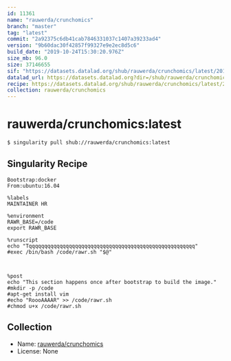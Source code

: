 ```yaml
---
id: 11361
name: "rauwerda/crunchomics"
branch: "master"
tag: "latest"
commit: "2a92375c6db41cab7846331037c1407a39233ad4"
version: "9b60dac30f42857f99327e9e2ec8d5c6"
build_date: "2019-10-24T15:30:20.976Z"
size_mb: 96.0
size: 37146655
sif: "https://datasets.datalad.org/shub/rauwerda/crunchomics/latest/2019-10-24-2a92375c-9b60dac3/9b60dac30f42857f99327e9e2ec8d5c6.sif"
datalad_url: https://datasets.datalad.org?dir=/shub/rauwerda/crunchomics/latest/2019-10-24-2a92375c-9b60dac3/
recipe: https://datasets.datalad.org/shub/rauwerda/crunchomics/latest/2019-10-24-2a92375c-9b60dac3/Singularity
collection: rauwerda/crunchomics
---
```


# rauwerda/crunchomics:latest

```bash
$ singularity pull shub://rauwerda/crunchomics:latest
```

## Singularity Recipe

```singularity
Bootstrap:docker  
From:ubuntu:16.04

%labels
MAINTAINER HR

%environment
RAWR_BASE=/code
export RAWR_BASE

%runscript
echo "Tqqqqqqqqqqqqqqqqqqqqqqqqqqqqqqqqqqqqqqqqqqqqqqqqqqqqqq" 
#exec /bin/bash /code/rawr.sh "$@"  



%post  
echo "This section happens once after bootstrap to build the image."  
#mkdir -p /code  
#apt-get install vim  
#echo "RoooAAAAR" >> /code/rawr.sh
#chmod u+x /code/rawr.sh
```

## Collection

 - Name: [rauwerda/crunchomics](https://github.com/rauwerda/crunchomics)
 - License: None

